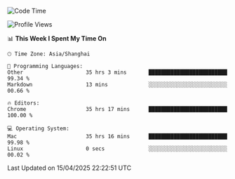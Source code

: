 <!--START_SECTION:waka-->
![Code Time](http://img.shields.io/badge/Code%20Time-3%2C788%20hrs%2035%20mins-blue)

![Profile Views](http://img.shields.io/badge/Profile%20Views-0-blue)

📊 **This Week I Spent My Time On** 

```text
🕑︎ Time Zone: Asia/Shanghai

💬 Programming Languages: 
Other                    35 hrs 3 mins       █████████████████████████   99.34 % 
Markdown                 13 mins             ░░░░░░░░░░░░░░░░░░░░░░░░░   00.66 % 

🔥 Editors: 
Chrome                   35 hrs 17 mins      █████████████████████████   100.00 % 

💻 Operating System: 
Mac                      35 hrs 16 mins      █████████████████████████   99.98 % 
Linux                    0 secs              ░░░░░░░░░░░░░░░░░░░░░░░░░   00.02 % 
```


 Last Updated on 15/04/2025 22:22:51 UTC
<!--END_SECTION:waka-->